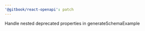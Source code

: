 ```yaml
---
'@gitbook/react-openapi': patch
---
```


Handle nested deprecated properties in generateSchemaExample
